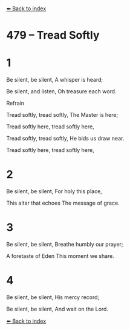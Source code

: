 [⬅️ Back to index](../README.md)

# 479 – Tread Softly





# 1

Be silent, be silent, A whisper is heard;

Be silent, and listen, Oh treasure each word.



Refrain

Tread softly, tread softly, The Master is here;

Tread softly here, tread softly here,

Tread softly, tread softly, He bids us draw near.

Tread softly here, tread softly here,



# 2

Be silent, be silent, For holy this place,

This altar that echoes The message of grace.



# 3

Be silent, be silent, Breathe humbly our prayer;

A foretaste of Eden This moment we share.



# 4

Be silent, be silent, His mercy record;

Be silent, be silent, And wait on the Lord.

[⬅️ Back to index](../README.md)
